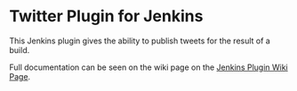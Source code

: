 # Twitter Plugin for Jenkins

This Jenkins plugin gives the ability to publish tweets for the result of a build.

Full documentation can be seen on the wiki page on the [Jenkins Plugin Wiki Page](https://wiki.jenkins-ci.org/display/JENKINS/Twitter+Plugin).